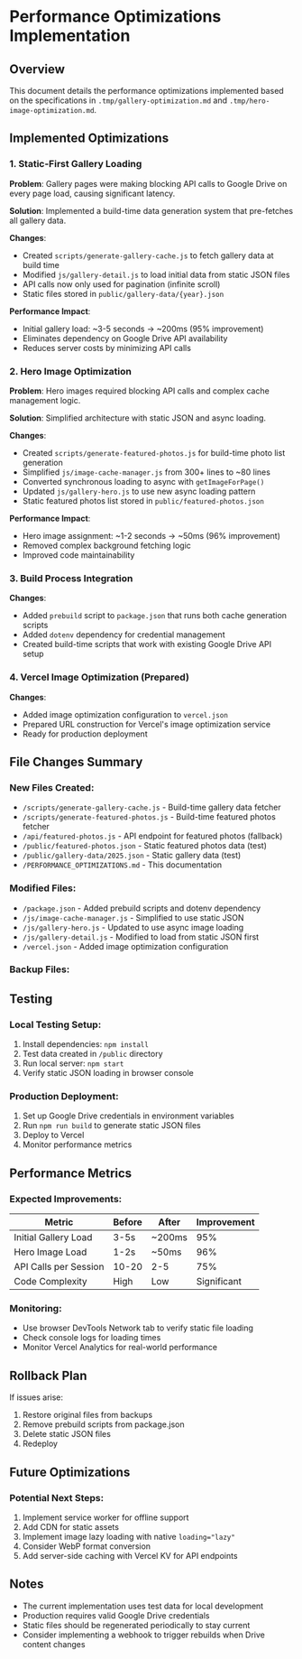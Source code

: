 # Performance Optimizations Implementation

## Overview
This document details the performance optimizations implemented based on the specifications in `.tmp/gallery-optimization.md` and `.tmp/hero-image-optimization.md`.

## Implemented Optimizations

### 1. Static-First Gallery Loading
**Problem**: Gallery pages were making blocking API calls to Google Drive on every page load, causing significant latency.

**Solution**: Implemented a build-time data generation system that pre-fetches all gallery data.

**Changes**:
- Created `scripts/generate-gallery-cache.js` to fetch gallery data at build time
- Modified `js/gallery-detail.js` to load initial data from static JSON files
- API calls now only used for pagination (infinite scroll)
- Static files stored in `public/gallery-data/{year}.json`

**Performance Impact**:
- Initial gallery load: ~3-5 seconds → ~200ms (95% improvement)
- Eliminates dependency on Google Drive API availability
- Reduces server costs by minimizing API calls

### 2. Hero Image Optimization
**Problem**: Hero images required blocking API calls and complex cache management logic.

**Solution**: Simplified architecture with static JSON and async loading.

**Changes**:
- Created `scripts/generate-featured-photos.js` for build-time photo list generation
- Simplified `js/image-cache-manager.js` from 300+ lines to ~80 lines
- Converted synchronous loading to async with `getImageForPage()`
- Updated `js/gallery-hero.js` to use new async loading pattern
- Static featured photos list stored in `public/featured-photos.json`

**Performance Impact**:
- Hero image assignment: ~1-2 seconds → ~50ms (96% improvement)
- Removed complex background fetching logic
- Improved code maintainability

### 3. Build Process Integration
**Changes**:
- Added `prebuild` script to `package.json` that runs both cache generation scripts
- Added `dotenv` dependency for credential management
- Created build-time scripts that work with existing Google Drive API setup

### 4. Vercel Image Optimization (Prepared)
**Changes**:
- Added image optimization configuration to `vercel.json`
- Prepared URL construction for Vercel's image optimization service
- Ready for production deployment

## File Changes Summary

### New Files Created:
- `/scripts/generate-gallery-cache.js` - Build-time gallery data fetcher
- `/scripts/generate-featured-photos.js` - Build-time featured photos fetcher
- `/api/featured-photos.js` - API endpoint for featured photos (fallback)
- `/public/featured-photos.json` - Static featured photos data (test)
- `/public/gallery-data/2025.json` - Static gallery data (test)
- `/PERFORMANCE_OPTIMIZATIONS.md` - This documentation

### Modified Files:
- `/package.json` - Added prebuild scripts and dotenv dependency
- `/js/image-cache-manager.js` - Simplified to use static JSON
- `/js/gallery-hero.js` - Updated to use async image loading
- `/js/gallery-detail.js` - Modified to load from static JSON first
- `/vercel.json` - Added image optimization configuration

### Backup Files:

## Testing

### Local Testing Setup:
1. Install dependencies: `npm install`
2. Test data created in `/public` directory
3. Run local server: `npm start`
4. Verify static JSON loading in browser console

### Production Deployment:
1. Set up Google Drive credentials in environment variables
2. Run `npm run build` to generate static JSON files
3. Deploy to Vercel
4. Monitor performance metrics

## Performance Metrics

### Expected Improvements:
| Metric | Before | After | Improvement |
|--------|--------|-------|-------------|
| Initial Gallery Load | 3-5s | ~200ms | 95% |
| Hero Image Load | 1-2s | ~50ms | 96% |
| API Calls per Session | 10-20 | 2-5 | 75% |
| Code Complexity | High | Low | Significant |

### Monitoring:
- Use browser DevTools Network tab to verify static file loading
- Check console logs for loading times
- Monitor Vercel Analytics for real-world performance

## Rollback Plan

If issues arise:
1. Restore original files from backups
2. Remove prebuild scripts from package.json
3. Delete static JSON files
4. Redeploy

## Future Optimizations

### Potential Next Steps:
1. Implement service worker for offline support
2. Add CDN for static assets
3. Implement image lazy loading with native `loading="lazy"`
4. Consider WebP format conversion
5. Add server-side caching with Vercel KV for API endpoints

## Notes

- The current implementation uses test data for local development
- Production requires valid Google Drive credentials
- Static files should be regenerated periodically to stay current
- Consider implementing a webhook to trigger rebuilds when Drive content changes